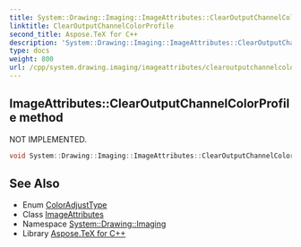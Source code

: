 ```yaml
---
title: System::Drawing::Imaging::ImageAttributes::ClearOutputChannelColorProfile method
linktitle: ClearOutputChannelColorProfile
second_title: Aspose.TeX for C++
description: 'System::Drawing::Imaging::ImageAttributes::ClearOutputChannelColorProfile method. NOT IMPLEMENTED in C++.'
type: docs
weight: 800
url: /cpp/system.drawing.imaging/imageattributes/clearoutputchannelcolorprofile/
---
```

## ImageAttributes::ClearOutputChannelColorProfile method


NOT IMPLEMENTED.

```cpp
void System::Drawing::Imaging::ImageAttributes::ClearOutputChannelColorProfile(ColorAdjustType type=ColorAdjustType::Default)
```


## See Also

* Enum [ColorAdjustType](../../coloradjusttype/)
* Class [ImageAttributes](../)
* Namespace [System::Drawing::Imaging](../../)
* Library [Aspose.TeX for C++](../../../)
